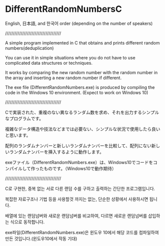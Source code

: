 # DifferentRandomNumbersC
English, 日本語, and 한국어 order (depending on the number of speakers)

////////////////////////////////////

A simple program implemented in C that obtains and prints different random numbers(deduplication)

You can use it in simple situations where you do not have to use complicated data structures or techniques.

It works by comparing the new random number with the random number in the array and inserting a new random number if different.

The exe file (DifferentRandomNumbers.exe) is produced by compiling the code in the Windows 10 environment. (Expect to work on Windows 10)

////////////////////////////////////

Cで実装された、重複のない異なるランダム数を求め、それを出力するシンプルなプログラムです。

複雑なデータ構造や技法などまでは必要ない、シンプルな状況で使用したら良いと思います。

配列のランダムナンバーと新しいランダムナンバーを比較して、配列にない新しいランダムナンバーを挿入するように動作します。

exeファイル（DifferentRandomNumbers.exe）は、Windows10でコードをコンパイルして作ったものです。（Windows10で動作期待）

////////////////////////////////////

C로 구현한, 중복 없는 서로 다른 랜덤 수를 구하고 출력하는 간단한 프로그램입니다.

복잡한 자료구조나 기법 등을 사용할것 까지는 없는, 단순한 상황에서 사용하시면 됩니다.

배열에 있는 랜덤넘버와 새로운 랜덤넘버를 비교하여, 다르면 새로운 랜덤넘버를 삽입하는 식으로 동작합니다.

exe파일(DifferentRandomNumbers.exe)은 윈도우 10에서 해당 코드를 컴파일하여 만든 것입니다.(윈도우10에서 작동 기대)
